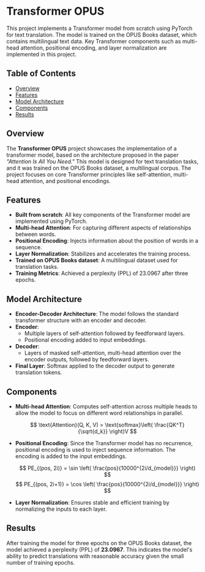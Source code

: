 # Transformer OPUS

This project implements a Transformer model from scratch using PyTorch for text translation. The model is trained on the OPUS Books dataset, which contains multilingual text data. Key Transformer components such as multi-head attention, positional encoding, and layer normalization are implemented in this project.

## Table of Contents
- [Overview](#overview)
- [Features](#features)
- [Model Architecture](#model-architecture)
- [Components](#components)
- [Results](#results)

## Overview

The **Transformer OPUS** project showcases the implementation of a transformer model, based on the architecture proposed in the paper *"Attention Is All You Need."* This model is designed for text translation tasks, and it was trained on the OPUS Books dataset, a multilingual corpus. The project focuses on core Transformer principles like self-attention, multi-head attention, and positional encodings.

## Features

- **Built from scratch**: All key components of the Transformer model are implemented using PyTorch.
- **Multi-head Attention**: For capturing different aspects of relationships between words.
- **Positional Encoding**: Injects information about the position of words in a sequence.
- **Layer Normalization**: Stabilizes and accelerates the training process.
- **Trained on OPUS Books dataset**: A multilingual dataset used for translation tasks.
- **Training Metrics**: Achieved a perplexity (PPL) of 23.0967 after three epochs.

## Model Architecture

- **Encoder-Decoder Architecture**: The model follows the standard transformer structure with an encoder and decoder.
- **Encoder**:
  - Multiple layers of self-attention followed by feedforward layers.
  - Positional encoding added to input embeddings.
- **Decoder**:
  - Layers of masked self-attention, multi-head attention over the encoder outputs, followed by feedforward layers.
- **Final Layer**: Softmax applied to the decoder output to generate translation tokens.

## Components

- **Multi-head Attention**: Computes self-attention across multiple heads to allow the model to focus on different word relationships in parallel.
  
  $$ \text{Attention}(Q, K, V) = \text{softmax}\left( \frac{QK^T}{\sqrt{d_k}} \right)V $$

- **Positional Encoding**: Since the Transformer model has no recurrence, positional encoding is used to inject sequence information. The encoding is added to the input embeddings.

  $$ PE_{(pos, 2i)} = \sin \left( \frac{pos}{10000^{2i/d_{model}}} \right) $$
  $$ PE_{(pos, 2i+1)} = \cos \left( \frac{pos}{10000^{2i/d_{model}}} \right) $$

- **Layer Normalization**: Ensures stable and efficient training by normalizing the inputs to each layer.

## Results

After training the model for three epochs on the OPUS Books dataset, the model achieved a perplexity (PPL) of **23.0967**. This indicates the model's ability to predict translations with reasonable accuracy given the small number of training epochs.

